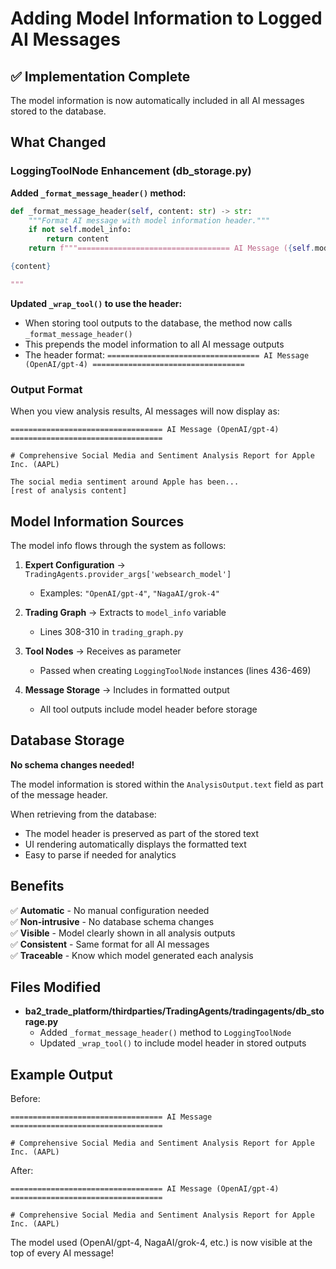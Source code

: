 # Adding Model Information to Logged AI Messages

## ✅ Implementation Complete

The model information is now automatically included in all AI messages stored to the database.

## What Changed

### LoggingToolNode Enhancement (db_storage.py)

**Added `_format_message_header()` method:**
```python
def _format_message_header(self, content: str) -> str:
    """Format AI message with model information header."""
    if not self.model_info:
        return content
    return f"""================================== AI Message ({self.model_info}) ==================================

{content}

"""
```

**Updated `_wrap_tool()` to use the header:**
- When storing tool outputs to the database, the method now calls `_format_message_header()`
- This prepends the model information to all AI message outputs
- The header format: `================================== AI Message (OpenAI/gpt-4) ==================================`

### Output Format

When you view analysis results, AI messages will now display as:

```
================================== AI Message (OpenAI/gpt-4) ==================================

# Comprehensive Social Media and Sentiment Analysis Report for Apple Inc. (AAPL)

The social media sentiment around Apple has been...
[rest of analysis content]

```

## Model Information Sources

The model info flows through the system as follows:

1. **Expert Configuration** → `TradingAgents.provider_args['websearch_model']`
   - Examples: `"OpenAI/gpt-4"`, `"NagaAI/grok-4"`

2. **Trading Graph** → Extracts to `model_info` variable
   - Lines 308-310 in `trading_graph.py`

3. **Tool Nodes** → Receives as parameter
   - Passed when creating `LoggingToolNode` instances (lines 436-469)

4. **Message Storage** → Includes in formatted output
   - All tool outputs include model header before storage

## Database Storage

**No schema changes needed!**

The model information is stored within the `AnalysisOutput.text` field as part of the message header.

When retrieving from the database:
- The model header is preserved as part of the stored text
- UI rendering automatically displays the formatted text
- Easy to parse if needed for analytics

## Benefits

✅ **Automatic** - No manual configuration needed  
✅ **Non-intrusive** - No database schema changes  
✅ **Visible** - Model clearly shown in all analysis outputs  
✅ **Consistent** - Same format for all AI messages  
✅ **Traceable** - Know which model generated each analysis  

## Files Modified

- **ba2_trade_platform/thirdparties/TradingAgents/tradingagents/db_storage.py**
  - Added `_format_message_header()` method to `LoggingToolNode`
  - Updated `_wrap_tool()` to include model header in stored outputs

## Example Output

Before:
```
================================== AI Message ==================================

# Comprehensive Social Media and Sentiment Analysis Report for Apple Inc. (AAPL)
```

After:
```
================================== AI Message (OpenAI/gpt-4) ==================================

# Comprehensive Social Media and Sentiment Analysis Report for Apple Inc. (AAPL)
```

The model used (OpenAI/gpt-4, NagaAI/grok-4, etc.) is now visible at the top of every AI message!
